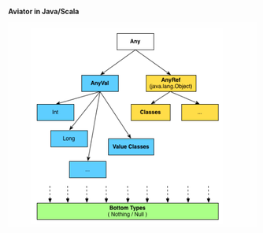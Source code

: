 **Aviator in Java/Scala**

![Scala data type](https://raw.githubusercontent.com/bdiiot/aviator-demo/master/src/main/resources/scala-data-type.png)